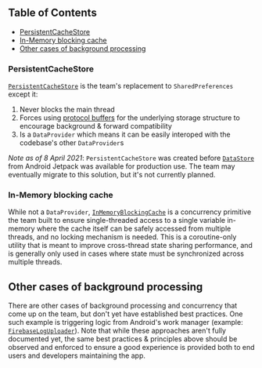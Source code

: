 ## Table of Contents

- [PersistentCacheStore](#persistentcachestore)
- [In-Memory blocking cache](#in-memory-blocking-cache)
- [Other cases of background processing](#other-cases-of-background-processing)

### PersistentCacheStore

[``PersistentCacheStore``](https://github.com/oppia/oppia-android/blob/a85399c2b0a2b9cf214881ce8c70d9b487f1e0b8/data/src/main/java/org/oppia/android/data/persistence/PersistentCacheStore.kt#L34) is the team's replacement to ``SharedPreferences`` except it:
1. Never blocks the main thread
2. Forces using [protocol buffers](https://developers.google.com/protocol-buffers) for the underlying storage structure to encourage background & forward compatibility
3. Is a ``DataProvider`` which means it can be easily interoped with the codebase's other ``DataProvider``s

*Note as of 8 April 2021*: ``PersistentCacheStore`` was created before [``DataStore``](https://developer.android.com/topic/libraries/architecture/datastore) from Android Jetpack was available for production use. The team may eventually migrate to this solution, but it's not currently planned.

### In-Memory blocking cache

While not a ``DataProvider``, [``InMemoryBlockingCache``](https://github.com/oppia/oppia-android/blob/a85399c2b0a2b9cf214881ce8c70d9b487f1e0b8/utility/src/main/java/org/oppia/android/util/data/InMemoryBlockingCache.kt#L19) is a concurrency primitive the team built to ensure single-threaded access to a single variable in-memory where the cache itself can be safely accessed from multiple threads, and no locking mechanism is needed. This is a coroutine-only utility that is meant to improve cross-thread state sharing performance, and is generally only used in cases where state must be synchronized across multiple threads.

## Other cases of background processing

There are other cases of background processing and concurrency that come up on the team, but don't yet have established best practices. One such example is triggering logic from Android's work manager (example: [``FirebaseLogUploader``](https://github.com/oppia/oppia-android/blob/141511329ea0249ff225a469c70658c3b2123238/utility/src/main/java/org/oppia/android/util/logging/firebase/FirebaseLogUploader.kt#L13)). Note that while these approaches aren't fully documented yet, the same best practices & principles above should be observed and enforced to ensure a good experience is provided both to end users and developers maintaining the app.
